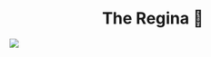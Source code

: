 <h1 align='center'> The Regina 👑 </h1>
<img src='https://s3.amazonaws.com/organizer.mlh.io/qrDnGEFQ6aidFMdfgwtVqxMy?response-content-disposition=inline%3B%20filename%3D%22hack-girl-summer-purple_website.png%22%3B%20filename%2A%3DUTF-8%27%27hack-girl-summer-purple_website.png&response-content-type=image%2Fpng&X-Amz-Algorithm=AWS4-HMAC-SHA256&X-Amz-Credential=AKIAJFCF2ZS25I2RWYBQ%2F20210605%2Fus-east-1%2Fs3%2Faws4_request&X-Amz-Date=20210605T083207Z&X-Amz-Expires=300&X-Amz-SignedHeaders=host&X-Amz-Signature=f9da3d7ae18799d5af58255762f3354b075c0bc4505d332ab8f78b5acace8ee5'>
